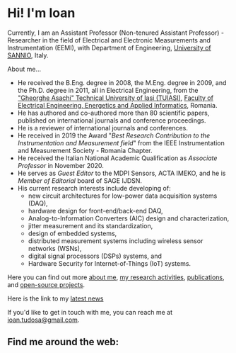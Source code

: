 # Hi! I'm Ioan

Currently, I am an Assistant Professor (Non-tenured Assistant Professor) - Researcher in the field of Electrical and Electronic Measurements and Instrumentation (EEMI), with Department of Engineering, [University of SANNIO](https://www.unisannio.it/), Italy.

About me...
- He received the B.Eng. degree in 2008, the M.Eng. degree in 2009, and the Ph.D. degree in 2011, all in Electrical Engineering, from the ["Gheorghe Asachi" Technical University of Iasi (TUIASI)](https://www.tuiasi.ro/?lang=en), [Faculty of Electrical Engineering, Energetics and Applied Informatics](https://ieeia.tuiasi.ro/), Romania.
- He has authored and co-authored more than 80 scientific papers, published on international journals and conference proceedings. 
- He is a reviewer of international journals and conferences.
- He received in 2019 the Award "_Best Research Contribution to the Instrumentation and Measurement field_" from the IEEE Instrumentation and Measurement Society - Romania Chapter. 
- He received the Italian National Academic Qualification as _Associate Professor_ in November 2020.
- He serves as _Guest Editor_ to the MDPI Sensors, ACTA IMEKO, and he is _Member of Editorial_ board of SAGE IJDSN.
- His current research interests include developing of: 
  - new circuit architectures for low-power data acquisition systems (DAQ), 
  - hardware design for front-end/back-end DAQ, 
  - Analog-to-Information Converters (AIC) design and characterization, 
  - jitter measurement and its standardization,
  - design of embedded systems, 
  - distributed measurement systems including wireless sensor networks (WSNs), 
  - digital signal processors (DSPs) systems, and 
  - Hardware Security for Internet-of-Things (IoT) systems.

Here you can find out more [about me](https://ioantudosa.net/cv.html), [my research activities](https://ioantudosa.net/research.html), [publications](https://ioantudosa.net/publications.html), and [open-source projects](https://giuseppesilano.net/software.html).

Here is the link to my [latest news](https://ioantudosa.net/highlights.html)

If you'd like to get in touch with me, you can reach me at <ioan.tudosa@gmail.com>.

## Find me around the web: <a href="https://ioantudosa.net/cv.html">
  
